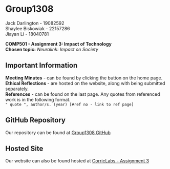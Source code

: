 # Group1308 
Jack Darlington - 19082592\
Shaylee Biskowiak - 22157286\
Jiayan Li - 18040781

**COMP501 - Assignment 3: Impact of Technology**\
**Chosen topic:** *Neuralink: Impact on Society*

## Important Information
**Meeting Minutes** - can be found by clicking the button on the home page.\
**Ethical Reflections** - are hosted on the website, along with being submitted separately.\
**References** - can be found on the last page. Any quotes from referenced work is in the following format.\
    `" quote ", author/s. (year) [#ref no - link to ref page]`

## GitHub Repository
Our repository can be found at [Group1308 GitHub](https://github.com/shayleeb/Group1308)

## Hosted Site
Our website can also be found hosted at [CorricLabs - Assignment 3](https://www.corriclabs.xyz/assignment3)

